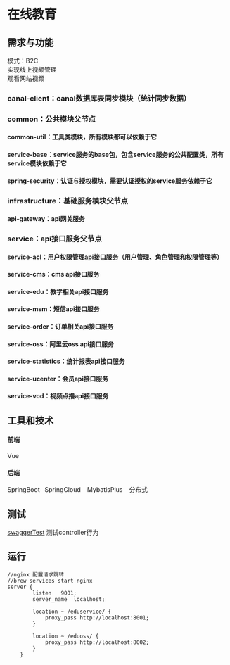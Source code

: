 # 在线教育

## 需求与功能
模式：B2C  
实现线上视频管理   
观看网站视频

### canal-client：canal数据库表同步模块（统计同步数据）
### common：公共模块父节点
#### common-util：工具类模块，所有模块都可以依赖于它
#### service-base：service服务的base包，包含service服务的公共配置类，所有service模块依赖于它
#### spring-security：认证与授权模块，需要认证授权的service服务依赖于它
### infrastructure：基础服务模块父节点
#### api-gateway：api网关服务
### service：api接口服务父节点
#### service-acl：用户权限管理api接口服务（用户管理、角色管理和权限管理等）
#### service-cms：cms api接口服务
#### service-edu：教学相关api接口服务
#### service-msm：短信api接口服务
#### service-order：订单相关api接口服务
#### service-oss：阿里云oss api接口服务
#### service-statistics：统计报表api接口服务
#### service-ucenter：会员api接口服务
#### service-vod：视频点播api接口服务
## 工具和技术
#### 前端
Vue 
#### 后端
SpringBoot &ensp;SpringCloud &ensp; MybatisPlus &ensp; 分布式
## 测试
[swaggerTest](http://localhost:8001/swagger-ui.html) 测试controller行为

## 运行
```
//nginx 配置请求跳转
//brew services start nginx
server {
        listen   9001;
        server_name  localhost;
        
        location ~ /eduservice/ {
            proxy_pass http://localhost:8001;
        }
        
        location ~ /eduoss/ {
            proxy_pass http://localhost:8002;
        }
    }
```
